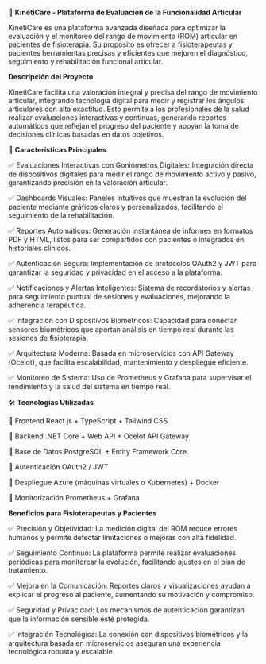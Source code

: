 🦾 **KinetiCare - Plataforma de Evaluación de la Funcionalidad Articular**

KinetiCare es una plataforma avanzada diseñada para optimizar la evaluación y el monitoreo del rango de movimiento (ROM) articular en pacientes de fisioterapia. Su propósito es ofrecer a fisioterapeutas y pacientes herramientas precisas y eficientes que mejoren el diagnóstico, seguimiento y rehabilitación funcional articular.

**Descripción del Proyecto**

KinetiCare facilita una valoración integral y precisa del rango de movimiento articular, integrando tecnología digital para medir y registrar los ángulos articulares con alta exactitud. Esto permite a los profesionales de la salud realizar evaluaciones interactivas y continuas, generando reportes automáticos que reflejan el progreso del paciente y apoyan la toma de decisiones clínicas basadas en datos objetivos.

🚀 **Características Principales**

  ✅ Evaluaciones Interactivas con Goniómetros Digitales: Integración directa de dispositivos digitales para medir el rango de movimiento activo y pasivo, garantizando precisión en la valoración articular.
  
  ✅ Dashboards Visuales: Paneles intuitivos que muestran la evolución del paciente mediante gráficos claros y personalizados, facilitando el seguimiento de la rehabilitación.
  
  ✅ Reportes Automáticos: Generación instantánea de informes en formatos PDF y HTML, listos para ser compartidos con pacientes o integrados en historiales clínicos.
  
  ✅ Autenticación Segura: Implementación de protocolos OAuth2 y JWT para garantizar la seguridad y privacidad en el acceso a la plataforma.
  
  ✅ Notificaciones y Alertas Inteligentes: Sistema de recordatorios y alertas para seguimiento puntual de sesiones y evaluaciones, mejorando la adherencia terapéutica.
  
  ✅ Integración con Dispositivos Biométricos: Capacidad para conectar sensores biométricos que aportan análisis en tiempo real durante las sesiones de fisioterapia.
  
  ✅ Arquitectura Moderna: Basada en microservicios con API Gateway (Ocelot), que facilita escalabilidad, mantenimiento y despliegue eficiente.
  
  ✅ Monitoreo de Sistema: Uso de Prometheus y Grafana para supervisar el rendimiento y la salud del sistema en tiempo real.

🛠️  **Tecnologías Utilizadas**

  🔹 Frontend	React.js + TypeScript + Tailwind CSS
  
  🔹 Backend	.NET Core + Web API + Ocelot API Gateway
  
  🔹 Base de Datos	PostgreSQL + Entity Framework Core
  
  🔹 Autenticación	OAuth2 / JWT
  
  🔹 Despliegue	Azure (máquinas virtuales o Kubernetes) + Docker
  
  🔹 Monitorización	Prometheus + Grafana

**Beneficios para Fisioterapeutas y Pacientes**

  ✅ Precisión y Objetividad: La medición digital del ROM reduce errores humanos y permite detectar limitaciones o mejoras con alta fidelidad.
  
  ✅ Seguimiento Continuo: La plataforma permite realizar evaluaciones periódicas para monitorear la evolución, facilitando ajustes en el plan de tratamiento.
  
  ✅ Mejora en la Comunicación: Reportes claros y visualizaciones ayudan a explicar el progreso al paciente, aumentando su motivación y compromiso.
  
  ✅ Seguridad y Privacidad: Los mecanismos de autenticación garantizan que la información sensible esté protegida.
  
  ✅ Integración Tecnológica: La conexión con dispositivos biométricos y la arquitectura basada en microservicios aseguran una experiencia tecnológica robusta y escalable.
